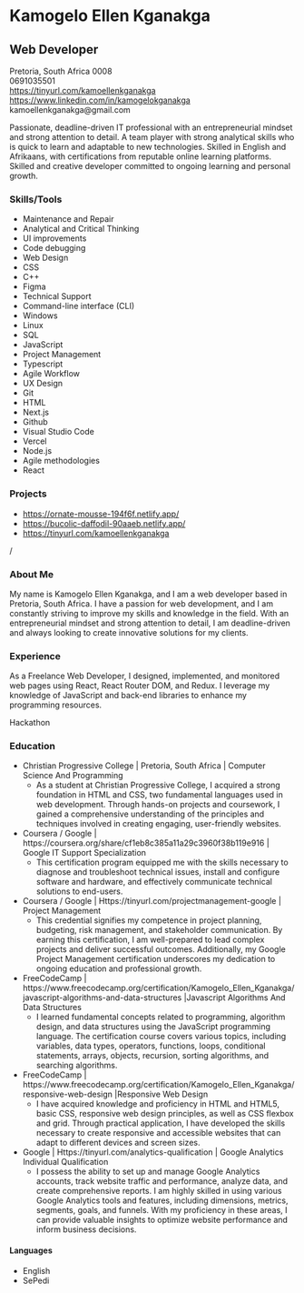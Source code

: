 <!-- HTML code for Kamogelo Ellen Kganakga's Readme.md -->
<!DOCTYPE html>
<html lang="en">

<head>
  <meta charset="UTF-8">
  <meta name="viewport" content="width=device-width, initial-scale=1.0">
  <link rel="stylesheet" href="styles.css">
    
</head>
<body>
  <h1>Kamogelo Ellen Kganakga</h1>
  <h2>Web Developer</h2>
  <p>Pretoria, South Africa 0008<br>
  0691035501<br>
  <a href="https://tinyurl.com/kamoellenkganakga">https://tinyurl.com/kamoellenkganakga</a><br>
  <a href="https://www.linkedin.com/in/kamogelokganakga">https://www.linkedin.com/in/kamogelokganakga</a><br>
  kamoellenkganakga@gmail.com</p>
  <p>Passionate, deadline-driven IT professional with an entrepreneurial mindset and strong attention to detail. A team player with strong analytical skills who is quick to learn and adaptable to new technologies. Skilled in English and Afrikaans, with certifications from reputable online learning platforms. Skilled and creative developer committed to ongoing learning and personal growth.</p>
  <h3>Skills/Tools</h3>
  <ul>
    <li>Maintenance and Repair</li>
    <li>Analytical and Critical Thinking</li>
    <li>UI improvements</li>
    <li>Code debugging</li>
    <li>Web Design</li>
    <li>CSS</li>
    <li>C++</li>
    <li>Figma</li>
    <li>Technical Support</li>
    <li>Command-line interface (CLI)</li>
    <li>Windows</li>
    <li>Linux</li>
    <li>SQL</li>
    <li>JavaScript</li>
    <li>Project Management</li>
    <li>Typescript</li>
    <li>Agile Workflow</li>
    <li>UX Design</li>
    <li>Git</li>
    <li>HTML</li>
    <li>Next.js</li>
    <li>Github</li>
    <li>Visual Studio Code</li>
    <li>Vercel</li>
    <li>Node.js</li>
    <li>Agile methodologies</li>
    <li>React</li>
  </ul>
  <h3>Projects</h3>
  <ul>
    <li><a href="https://ornate-mousse-194f6f.netlify.app/">https://ornate-mousse-194f6f.netlify.app/</a></li>
    <li><a href="https://bucolic-daffodil-90aaeb.netlify.app/">https://bucolic-daffodil-90aaeb.netlify.app/</a></li>
    <li><a href="https://tinyurl.com/kamoellenkganakga">https://tinyurl.com/kamoellenkganakga</a></li>
  </ul>
  /
  <h3>About Me</h3>
<p>
  My name is Kamogelo Ellen Kganakga, and I am a web developer based in Pretoria, South Africa. I have a passion for web development, and I am constantly striving to improve my skills and knowledge in the field. With an entrepreneurial mindset and strong attention to detail, I am deadline-driven and always looking to create innovative solutions for my clients.
</p>

<h3>Experience</h3>
<p>
  As a Freelance Web Developer, I designed, implemented, and monitored web pages using React, React Router DOM, and Redux. I leverage my knowledge of JavaScript and back-end libraries to enhance my programming resources.
</p>
<p>
  Hackathon
</p>
<h3>Education</h3>
<ul>
  <li>Christian Progressive College | Pretoria, South Africa | Computer Science And Programming
    <ul>
      <li>As a student at Christian Progressive College, I acquired a strong foundation in HTML and CSS, two fundamental languages used in web development. Through hands-on projects and coursework, I gained a comprehensive understanding of the principles and techniques involved in creating engaging, user-friendly websites.</li>
    </ul>
  </li>
  <li>Coursera / Google | https://coursera.org/share/cf1eb8c385a11a29c3960f38b119e916 | Google IT Support Specialization
    <ul>
      <li>This certification program equipped me with the skills necessary to diagnose and troubleshoot technical issues, install and configure software and hardware, and effectively communicate technical solutions to end-users.</li>
    </ul>
  </li>
  <li>Coursera / Google | Https://tinyurl.com/projectmanagement-google | Project Management
    <ul>
      <li>This credential signifies my competence in project planning, budgeting, risk management, and stakeholder communication. By earning this certification, I am well-prepared to lead complex projects and deliver successful outcomes. Additionally, my Google Project Management certification underscores my dedication to ongoing education and professional growth.</li>
    </ul>
  </li>
  <li>FreeCodeCamp | https://www.freecodecamp.org/certification/Kamogelo_Ellen_Kganakga/javascript-algorithms-and-data-structures  |Javascript Algorithms And Data Structures
    <ul>
      <li>I learned fundamental concepts related to programming, algorithm design, and data structures using the JavaScript programming language. The certification course covers various topics, including variables, data types, operators, functions, loops, conditional statements, arrays, objects, recursion, sorting algorithms, and searching algorithms.</li>
    </ul>
  </li>
  <li>FreeCodeCamp | https://www.freecodecamp.org/certification/Kamogelo_Ellen_Kganakga/responsive-web-design |Responsive Web Design
    <ul>
      <li>I have acquired knowledge and proficiency in HTML and HTML5, basic CSS, responsive web design principles, as well as CSS flexbox and grid. Through practical application, I have developed the skills necessary to create responsive and accessible websites that can adapt to different devices and screen sizes.</li>
    </ul>
  </li>
  <li>Google | Https://tinyurl.com/analytics-qualification | Google Analytics Individual Qualification
    <ul>
      <li>I possess the ability to set up and manage Google Analytics accounts, track website traffic and performance, analyze data, and create comprehensive reports. I am highly skilled in using various Google Analytics tools and features, including dimensions, metrics, segments, goals, and funnels. With my proficiency in these areas, I can provide valuable insights to optimize website performance and inform business decisions.</li>
    </ul>
  </li>
</ul>
<h4>Languages</h4>
<ul>
<li>English</li>
<li>SePedi</li>
</ul>
</div>
</body>
</html>
